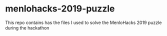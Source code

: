 # menlohacks-2019-puzzle

This repo contains has the files I used to solve the MenloHacks 2019 puzzle during the hackathon